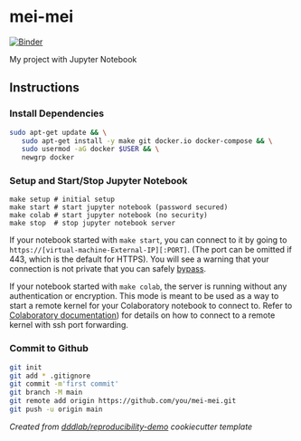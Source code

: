# mei-mei

[![Binder](https://mybinder.org/badge_logo.svg)](https://mybinder.org/v2/gh/you/mei-mei/main)

My project with Jupyter Notebook

## Instructions

### Install Dependencies

```bash
sudo apt-get update && \
   sudo apt-get install -y make git docker.io docker-compose && \
   sudo usermod -aG docker $USER && \
   newgrp docker
```

### Setup and Start/Stop Jupyter Notebook

```
make setup # initial setup
make start # start jupyter notebook (password secured)
make colab # start jupyter notebook (no security)
make stop  # stop jupyter notebook server
```

If your notebook started with `make start`, you can connect to it by going to `https://[virtual-machine-External-IP][:PORT]`. (The port can be omitted if 443, which is the default for HTTPS). You will see a warning that your connection is not private that you can safely [bypass](https://medium.com/idomongodb/chrome-bypassing-ssl-certificate-check-18b35d2a19fd).

If your notebook started with `make colab`, the server is running without any authentication or encryption. This mode is meant to be used as a way to start a remote kernel for your Colaboratory notebook to connect to. Refer to [Colaboratory documentation](https://research.google.com/colaboratory/local-runtimes.html)) for details on how to connect to a remote kernel with ssh port forwarding.

### Commit to Github

```bash
git init
git add * .gitignore
git commit -m'first commit'
git branch -M main
git remote add origin https://github.com/you/mei-mei.git
git push -u origin main
```

_Created from [dddlab/reproducibility-demo](https://github.com/dddlab/reproducibility-demo) cookiecutter template_
